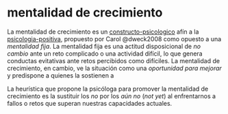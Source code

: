 # mentalidad de crecimiento

La mentalidad de crecimiento es un [constructo-psicologico](constructo-psicologico.md) afín a la [psicologia-positiva](psicologia-positiva.md), propuesto por Carol @dweck2008 como opuesto a una *mentalidad fija*. La mentalidad fija es una actitud disposicional de *no cambio* ante un reto complicado o una actividad difícil, lo que genera conductas evitativas ante retos percibidos como difíciles. La mentalidad de crecimiento, en cambio, ve la situación como una *oportunidad para mejorar* y predispone a quienes la sostienen a

La heurística que propone la psicóloga para promover la mentalidad de crecimiento es la sustituir los *no* por los *aún no* (*not yet*) al enfrentarnos a fallos o retos que superan nuestras capacidades actuales.
